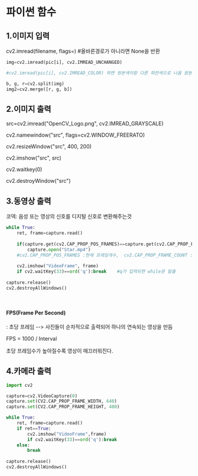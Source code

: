 # 파이썬 함수

## 1.이미지 입력

cv2.imread(filename, flags=)  #올바른경로가 아니라면 None을 반환

```python
img=cv2.imread(pic[i], cv2.IMREAD_UNCHANGED) 

#cv2.imread(pic[i], cv2.IMREAD_COLOR) 하면 원본색이랑 다른 파란색으로 나옴 원본은 BGR 여#기는 RGB

b, g, r=cv2.split(img)
img2=cv2.merge([r, g, b])
```



## 2.이미지 출력

src=cv2.imread("OpenCV_Logo.png", cv2.IMREAD_GRAYSCALE)

cv2.namewindow("src", flags=cv2.WINDOW_FREERATO)

cv2.resizeWindow("src", 400, 200)

cv2.imshow("src", src)

cv2.waitkey(0)

cv2.destroyWindow("src")



## 3.동영상 출력

코덱: 음성 또는 영상의 신호를 디지털 신호로 변환해주는것



```python
while True:
	ret, frame=capture.read()
  					 		
    if(capture.get(cv2.CAP_PROP_POS_FRAMES)==capture.get(cv2.CAP_PROP_FRAME_COUNT)):
		capture.open("Star.mp4")
	#cv2.CAP_PROP_POS_FRAMES :현재 프레임개수,  cv2.CAP_PROP_FRAME_COUNT :총 프레임개수
        
    cv2.imshow("VideoFrame", frame)
    if cv2.waitKey(33)==ord('q'):break    #q가 입력되면 while문 탈출
        
capture.release()
cv2.destroyAllWindows()

```

​	

#### FPS(Frame Per Second)

: 초당 프레임 --> 사진들이 순차적으로 출력되어 하나의 연속되는 영상을 만듬



FPS = 1000 / Interval

초당 프레임수가 높아질수록 영상이 매끄러워진다.







## 4.카메라 출력

```python
import cv2

capture=cv2.VideoCapture(0)
capture.set(CV2.CAP_PROP_FRAME_WIDTH, 640)
capture.set(CV2.CAP_PROP_FRAME_HEIGHT, 480)

while True:
	ret, frame=capture.read()  					
    if ret==True:
        cv2.imshow("VideoFrame",frame)
        if cv2.waitKey(33)==ord('q'):break
    else:
        break
  
capture.release()
cv2.destroyAllWindows()
```

